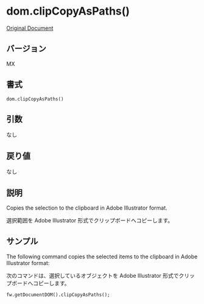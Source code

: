 # dom.clipCopyAsPaths()

[Original Document](http://help.adobe.com/en_US/fireworks/cs/extend/WS5b3ccc516d4fbf351e63e3d1183c94856c-7ee8.html)

## バージョン

MX

## 書式

```
dom.clipCopyAsPaths()
```

## 引数

なし

## 戻り値

なし

## 説明

Copies the selection to the clipboard in Adobe Illustrator format.

選択範囲を Adobe Illustrator 形式でクリップボードへコピーします。

## サンプル

The following command copies the selected items to the clipboard in Adobe Illustrator format:

次のコマンドは、選択しているオブジェクトを Adobe Illustrator 形式でクリップボードへコピーします。

```
fw.getDocumentDOM().clipCopyAsPaths();
```